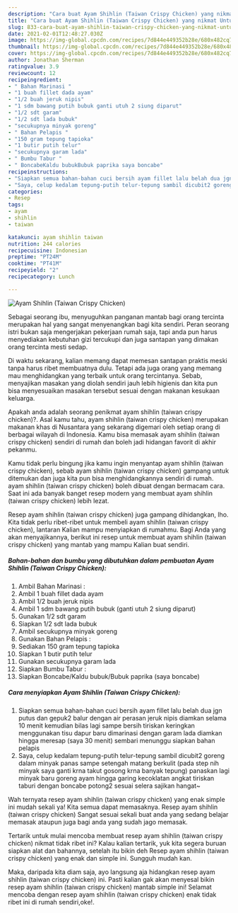 ```yaml
---
description: "Cara buat Ayam Shihlin (Taiwan Crispy Chicken) yang nikmat Untuk Jualan"
title: "Cara buat Ayam Shihlin (Taiwan Crispy Chicken) yang nikmat Untuk Jualan"
slug: 833-cara-buat-ayam-shihlin-taiwan-crispy-chicken-yang-nikmat-untuk-jualan
date: 2021-02-01T12:48:27.030Z
image: https://img-global.cpcdn.com/recipes/7d844e449352b28e/680x482cq70/ayam-shihlin-taiwan-crispy-chicken-foto-resep-utama.jpg
thumbnail: https://img-global.cpcdn.com/recipes/7d844e449352b28e/680x482cq70/ayam-shihlin-taiwan-crispy-chicken-foto-resep-utama.jpg
cover: https://img-global.cpcdn.com/recipes/7d844e449352b28e/680x482cq70/ayam-shihlin-taiwan-crispy-chicken-foto-resep-utama.jpg
author: Jonathan Sherman
ratingvalue: 3.9
reviewcount: 12
recipeingredient:
- " Bahan Marinasi "
- "1 buah fillet dada ayam"
- "1/2 buah jeruk nipis"
- "1 sdm bawang putih bubuk ganti utuh 2 siung diparut"
- "1/2 sdt garam"
- "1/2 sdt lada bubuk"
- "secukupnya minyak goreng"
- " Bahan Pelapis "
- "150 gram tepung tapioka"
- "1 butir putih telur"
- "secukupnya garam lada"
- " Bumbu Tabur "
- " BoncabeKaldu bubukBubuk paprika saya boncabe"
recipeinstructions:
- "Siapkan semua bahan-bahan cuci bersih ayam fillet lalu belah dua jgn putus dan gepuk2 balur dengan air perasan jeruk nipis diamkan selama 10 menit kemudian bilas lagi sampe bersih tiriskan keringkan menggunakan tisu dapur baru dimarinasi dengan garam lada diamkan hingga meresap (saya 30 menit) sembari menunggu siapkan bahan pelapis"
- "Saya, celup kedalam tepung-putih telur-tepung sambil dicubit2 goreng dalam minyak panas sampe setengah matang berkulit (pada step nih minyak saya ganti krna takut gosong krna banyak tepung) panaskan lagi minyak baru goreng ayam hingga garing kecoklatan angkat tiriskan taburi dengan boncabe potong2 sesuai selera sajikan hangat~"
categories:
- Resep
tags:
- ayam
- shihlin
- taiwan

katakunci: ayam shihlin taiwan 
nutrition: 244 calories
recipecuisine: Indonesian
preptime: "PT24M"
cooktime: "PT41M"
recipeyield: "2"
recipecategory: Lunch

---
```



![Ayam Shihlin (Taiwan Crispy Chicken)](https://img-global.cpcdn.com/recipes/7d844e449352b28e/680x482cq70/ayam-shihlin-taiwan-crispy-chicken-foto-resep-utama.jpg)

Sebagai seorang ibu, menyuguhkan panganan mantab bagi orang tercinta merupakan hal yang sangat menyenangkan bagi kita sendiri. Peran seorang istri bukan saja mengerjakan pekerjaan rumah saja, tapi anda pun harus menyediakan kebutuhan gizi tercukupi dan juga santapan yang dimakan orang tercinta mesti sedap.

Di waktu  sekarang, kalian memang dapat memesan santapan praktis meski tanpa harus ribet membuatnya dulu. Tetapi ada juga orang yang memang mau menghidangkan yang terbaik untuk orang tercintanya. Sebab, menyajikan masakan yang diolah sendiri jauh lebih higienis dan kita pun bisa menyesuaikan masakan tersebut sesuai dengan makanan kesukaan keluarga. 



Apakah anda adalah seorang penikmat ayam shihlin (taiwan crispy chicken)?. Asal kamu tahu, ayam shihlin (taiwan crispy chicken) merupakan makanan khas di Nusantara yang sekarang digemari oleh setiap orang di berbagai wilayah di Indonesia. Kamu bisa memasak ayam shihlin (taiwan crispy chicken) sendiri di rumah dan boleh jadi hidangan favorit di akhir pekanmu.

Kamu tidak perlu bingung jika kamu ingin menyantap ayam shihlin (taiwan crispy chicken), sebab ayam shihlin (taiwan crispy chicken) gampang untuk ditemukan dan juga kita pun bisa menghidangkannya sendiri di rumah. ayam shihlin (taiwan crispy chicken) boleh dibuat dengan bermacam cara. Saat ini ada banyak banget resep modern yang membuat ayam shihlin (taiwan crispy chicken) lebih lezat.

Resep ayam shihlin (taiwan crispy chicken) juga gampang dihidangkan, lho. Kita tidak perlu ribet-ribet untuk membeli ayam shihlin (taiwan crispy chicken), lantaran Kalian mampu menyiapkan di rumahmu. Bagi Anda yang akan menyajikannya, berikut ini resep untuk membuat ayam shihlin (taiwan crispy chicken) yang mantab yang mampu Kalian buat sendiri.

<!--inarticleads1-->

##### Bahan-bahan dan bumbu yang dibutuhkan dalam pembuatan Ayam Shihlin (Taiwan Crispy Chicken):

1. Ambil  Bahan Marinasi :
1. Ambil 1 buah fillet dada ayam
1. Ambil 1/2 buah jeruk nipis
1. Ambil 1 sdm bawang putih bubuk (ganti utuh 2 siung diparut)
1. Gunakan 1/2 sdt garam
1. Siapkan 1/2 sdt lada bubuk
1. Ambil secukupnya minyak goreng
1. Gunakan  Bahan Pelapis :
1. Sediakan 150 gram tepung tapioka
1. Siapkan 1 butir putih telur
1. Gunakan secukupnya garam lada
1. Siapkan  Bumbu Tabur :
1. Siapkan  Boncabe/Kaldu bubuk/Bubuk paprika (saya boncabe)




<!--inarticleads2-->

##### Cara menyiapkan Ayam Shihlin (Taiwan Crispy Chicken):

1. Siapkan semua bahan-bahan cuci bersih ayam fillet lalu belah dua jgn putus dan gepuk2 balur dengan air perasan jeruk nipis diamkan selama 10 menit kemudian bilas lagi sampe bersih tiriskan keringkan menggunakan tisu dapur baru dimarinasi dengan garam lada diamkan hingga meresap (saya 30 menit) sembari menunggu siapkan bahan pelapis
1. Saya, celup kedalam tepung-putih telur-tepung sambil dicubit2 goreng dalam minyak panas sampe setengah matang berkulit (pada step nih minyak saya ganti krna takut gosong krna banyak tepung) panaskan lagi minyak baru goreng ayam hingga garing kecoklatan angkat tiriskan taburi dengan boncabe potong2 sesuai selera sajikan hangat~




Wah ternyata resep ayam shihlin (taiwan crispy chicken) yang enak simple ini mudah sekali ya! Kita semua dapat memasaknya. Resep ayam shihlin (taiwan crispy chicken) Sangat sesuai sekali buat anda yang sedang belajar memasak ataupun juga bagi anda yang sudah jago memasak.

Tertarik untuk mulai mencoba membuat resep ayam shihlin (taiwan crispy chicken) nikmat tidak ribet ini? Kalau kalian tertarik, yuk kita segera buruan siapkan alat dan bahannya, setelah itu bikin deh Resep ayam shihlin (taiwan crispy chicken) yang enak dan simple ini. Sungguh mudah kan. 

Maka, daripada kita diam saja, ayo langsung aja hidangkan resep ayam shihlin (taiwan crispy chicken) ini. Pasti kalian gak akan menyesal bikin resep ayam shihlin (taiwan crispy chicken) mantab simple ini! Selamat mencoba dengan resep ayam shihlin (taiwan crispy chicken) enak tidak ribet ini di rumah sendiri,oke!.

